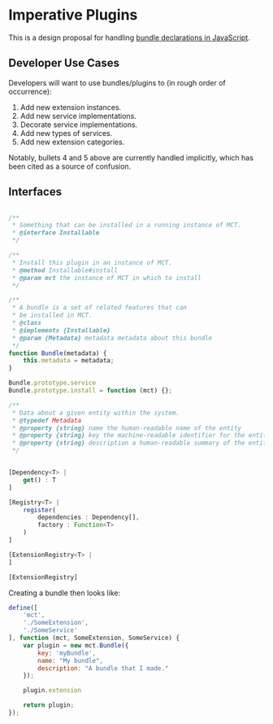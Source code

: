 # Imperative Plugins

This is a design proposal for handling
[bundle declarations in JavaScript](
APIRedesign.md#bundle-declarations-in-javascript).

## Developer Use Cases

Developers will want to use bundles/plugins to (in rough order
of occurrence):

1. Add new extension instances.
2. Add new service implementations.
3. Decorate service implementations.
4. Add new types of services.
5. Add new extension categories.

Notably, bullets 4 and 5 above are currently handled implicitly,
which has been cited as a source of confusion.

## Interfaces

```javascript

/**
 * Something that can be installed in a running instance of MCT.
 * @interface Installable
 */

/**
 * Install this plugin in an instance of MCT.
 * @method Installable#install
 * @param mct the instance of MCT in which to install
 */

/**
 * A bundle is a set of related features that can
 * be installed in MCT.
 * @class
 * @implements {Installable}
 * @param {Metadata} metadata metadata about this bundle
 */
function Bundle(metadata) {
    this.metadata = metadata;
}

Bundle.prototype.service
Bundle.prototype.install = function (mct) {};

/**
 * Data about a given entity within the system.
 * @typedef Metadata
 * @property {string} name the human-readable name of the entity
 * @property {string} key the machine-readable identifier for the entity
 * @property {string} description a human-readable summary of the entity
 */


[Dependency<T> |
    get() : T
]

[Registry<T> |
    register(
        dependencies : Dependency[],
        factory : Function<T>
    )
]

[ExtensionRegistry<T> |
]

[ExtensionRegistry]

```

Creating a bundle then looks like:

```javascript
define([
    'mct',
    './SomeExtension',
    './SomeService'
], function (mct, SomeExtension, SomeService) {
    var plugin = new mct.Bundle({
        key: 'myBundle',
        name: "My bundle",
        description: "A bundle that I made."
    });

    plugin.extension

    return plugin;
});

```
